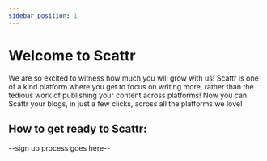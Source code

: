 ```yaml
---
sidebar_position: 1
---
```


# Welcome to Scattr
    
We are so excited to witness how much you will grow with us!
Scattr is one of a kind platform where you get to focus on writing more, rather than the tedious work of publishing your content across platforms!
Now you can Scattr your blogs, in just a few clicks, across all the platforms we love! 

## How to get ready to Scattr:

--sign up process goes here--

